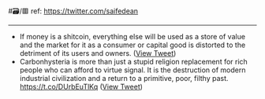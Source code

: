 #🗃/🟥 
ref: 
https://twitter.com/saifedean

---

- If money is a shitcoin, everything else will be used as a store of value and the market for it as a consumer or capital good is distorted to the detriment of its users and owners. ([View Tweet](https://twitter.com/saifedean/status/1563898493844045830))
- Carbonhysteria is more than just a stupid religion replacement for rich people who can afford to virtue signal. It is the destruction of modern industrial civilization and a return to a primitive, poor, filthy past. https://t.co/DUrbEuTlKq ([View Tweet](https://twitter.com/saifedean/status/1571155538938925058))
